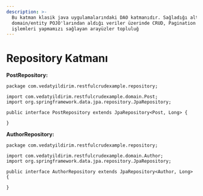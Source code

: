 ```yaml
---
description: >-
  Bu katman klasik java uygulamalarındaki DAO katmanıdır. Sağladığı alt yapı ile
  domain/entity POJO'larından aldığı veriler üzerinde CRUD, Pagination gibi
  işlemleri yapmamızı sağlayan arayüzler topluluğ
---
```


# Repository Katmanı

**PostRepository:**

```text
package com.vedatyildirim.restfulcrudexample.repository;

import com.vedatyildirim.restfulcrudexample.domain.Post;
import org.springframework.data.jpa.repository.JpaRepository;

public interface PostRepository extends JpaRepository<Post, Long> {

}
```

**AuthorRepository:**

```text
package com.vedatyildirim.restfulcrudexample.repository;

import com.vedatyildirim.restfulcrudexample.domain.Author;
import org.springframework.data.jpa.repository.JpaRepository;

public interface AuthorRepository extends JpaRepository<Author, Long> {

}

```

